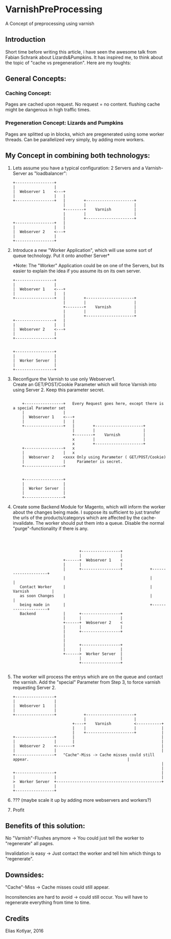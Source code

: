 # VarnishPreProcessing
A Concept of preprocessing using varnish

## Introduction

Short time before writing this article, i have seen the awesome talk from Fabian Schrank about Lizards&Pumpkins. It has inspired me, to think about the topic of "cache vs pregeneration". Here are my toughts:

## General Concepts:

### Caching Concept:

Pages are cached upon request. No request = no content. flushing cache might be dangerous 
in high traffic times. 

### Pregeneration Concept:  Lizards and Pumpkins

Pages are splitted up in blocks, which are pregenerated using some worker threads. Can be parallelized very simply, by adding more workers. 

## My Concept in combining both technologys:

1. Lets assume you have a typical configuration:  2 Servers and a Varnish-Server as "loadbalancer":

    ```
    +-----------------+
    |                 |
    |  Webserver 1    <---+
    |                 |   |
    +-----------------+   |        +---------------------+
                          |        |                     |
                          +--------+    Varnish          |
                          |        |                     |
                          |        +---------------------+
    +-----------------+   |
    |                 |   |
    |  Webserver 2    <---+
    |                 |
    +-----------------+
    ```

2. Introduce a new "Worker Application", which will use some sort of queue technology. Put it onto another Server*

    *Note: The "Worker" Application could be on one of the Servers, but its easier to explain the idea if you assume its on its own server.
    ```
    +-----------------+
    |                 |
    |  Webserver 1    <---+
    |                 |   |
    +-----------------+   |        +---------------------+
                          |        |                     |
                          +--------+    Varnish          |
                          |        |                     |
                          |        +---------------------+
    +-----------------+   |
    |                 |   |
    |  Webserver 2    <---+
    |                 |
    +-----------------+
    
    
    +-----------------+
    |                 |
    |  Worker Server  |
    |                 |
    +-----------------+
    ```

3. Reconfigure the Varnish to use only Webserver1.  
 Create an GET/POST/Cookie Parameter which will force Varnish into using Server 2. Keep this parameter secret.
 
    ```
    
        +-----------------+   Every Request goes here, except there is a special Parameter set
        |                 |
        |  Webserver 1    <---+
        |                 |   |
        +-----------------+   |        +---------------------+
                              |        |                     |
                              +--------+    Varnish          |
                              x        |                     |
                              x        +---------------------+
        +-----------------+   x
        |                 |   x
        |  Webserver 2    <xxxx Only using Parameter ( GET/POST/Cookie)
        |                 |     Parameter is secret.
        +-----------------+
    
    
        +-----------------+
        |                 |
        |  Worker Server  |
        |                 |
        +-----------------+
    
    ```

4. Create some Backend Module for Magento, which will inform the worker about the changes being made. I suppose its sufficient to just transfer the urls of the products/categorys which are affected by the cache-invalidate. The worker should put them into a queue. Disable the normal "purge"-functionality if there is any. 

    ```
    
    
    
                                 +-----------------+
                                 |                 |
                          +------+  Webserver 1    <
                          |      |                 |
                          |      +-----------------+            +---------------------+
                          |                                     |                     |
       Contact Worker     |                                     |    Varnish          |
       as soon Changes    |                                     |                     |
       being made in      |                                     +---------------------+
       Backend            |      +-----------------+
                          |      |                 |
                          +------+  Webserver 2    <
                          |      |                 |
                          |      +-----------------+
                          |
                          |
                          |      +-----------------+
                          |      |                 |
                          +------>  Worker Server  |
                                 |                 |
                                 +-----------------+
    
    
    ```

5. The worker will process the  entrys which are on the queue and contact the varnish. Add the "special" Parameter from Step 3, to force varnish requesting Server 2.

    ```
    +-----------------+
    |                 |
    |  Webserver 1    |
    |                 |
    +-----------------+            +---------------------+
                                   |                     |
                              +----+    Varnish          <-----------+
                              |    |                     |           |
                              |    +---------------------+           |
    +-----------------+       |                                      |
    |                 |       |                                      |
    |  Webserver 2    <-------+                                      |
    |                 |                                              |
    +-----------------+   "Cache"-Miss -> Cache misses could still appear.                                           |
                                                                     |
                                                                     |
    +-----------------+                                              |
    |                 |                                              |
    >  Worker Server  +----------------------------------------------+
    |                 |
    +-----------------+
    ```

6. ??? (maybe scale it up by adding more webservers and workers?)

7. Profit


## Benefits of this solution:

No "Varnish"-Flushes anymore -> You could just tell the worker to "regenerate" all pages.

Invalidation is easy -> Just contact the worker and tell him which things to "regenerate". 


## Downsides:

"Cache"-Miss -> Cache misses could still appear.

Inconsitencies are hard to avoid -> could still occur. You will have to regenerate everything from time to time.


## Credits

Elias Kotlyar, 2016